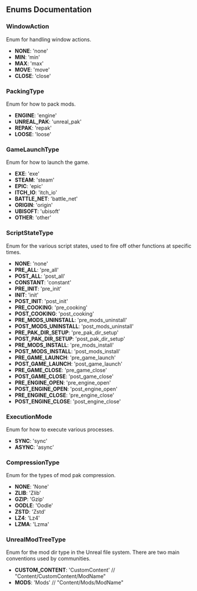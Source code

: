 
## Enums Documentation

### WindowAction
Enum for handling window actions.
- **NONE**: 'none'
- **MIN**: 'min'
- **MAX**: 'max'
- **MOVE**: 'move'
- **CLOSE**: 'close'

### PackingType
Enum for how to pack mods.
- **ENGINE**: 'engine'
- **UNREAL_PAK**: 'unreal_pak'
- **REPAK**: 'repak'
- **LOOSE**: 'loose'

### GameLaunchType
Enum for how to launch the game.
- **EXE**: 'exe'
- **STEAM**: 'steam'
- **EPIC**: 'epic'
- **ITCH_IO**: 'itch_io'
- **BATTLE_NET**: 'battle_net'
- **ORIGIN**: 'origin'
- **UBISOFT**: 'ubisoft'
- **OTHER**: 'other'

### ScriptStateType
Enum for the various script states, used to fire off other functions at specific times.
- **NONE**: 'none'
- **PRE_ALL**: 'pre_all'
- **POST_ALL**: 'post_all'
- **CONSTANT**: 'constant'
- **PRE_INIT**: 'pre_init'
- **INIT**: 'init'
- **POST_INIT**: 'post_init'
- **PRE_COOKING**: 'pre_cooking'
- **POST_COOKING**: 'post_cooking'
- **PRE_MODS_UNINSTALL**: 'pre_mods_uninstall'
- **POST_MODS_UNINSTALL**: 'post_mods_uninstall'
- **PRE_PAK_DIR_SETUP**: 'pre_pak_dir_setup'
- **POST_PAK_DIR_SETUP**: 'post_pak_dir_setup'
- **PRE_MODS_INSTALL**: 'pre_mods_install'
- **POST_MODS_INSTALL**: 'post_mods_install'
- **PRE_GAME_LAUNCH**: 'pre_game_launch'
- **POST_GAME_LAUNCH**: 'post_game_launch'
- **PRE_GAME_CLOSE**: 'pre_game_close'
- **POST_GAME_CLOSE**: 'post_game_close'
- **PRE_ENGINE_OPEN**: 'pre_engine_open'
- **POST_ENGINE_OPEN**: 'post_engine_open'
- **PRE_ENGINE_CLOSE**: 'pre_engine_close'
- **POST_ENGINE_CLOSE**: 'post_engine_close'

### ExecutionMode
Enum for how to execute various processes.
- **SYNC**: 'sync'
- **ASYNC**: 'async'

### CompressionType
Enum for the types of mod pak compression.
- **NONE**: 'None'
- **ZLIB**: 'Zlib'
- **GZIP**: 'Gzip'
- **OODLE**: 'Oodle'
- **ZSTD**: 'Zstd'
- **LZ4**: 'Lz4'
- **LZMA**: 'Lzma'

### UnrealModTreeType
Enum for the mod dir type in the Unreal file system.
There are two main conventions used by communities.
- **CUSTOM_CONTENT**: 'CustomContent'  // "Content/CustomContent/ModName"
- **MODS**: 'Mods'  // "Content/Mods/ModName"
